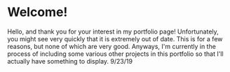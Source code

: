 # Welcome!

Hello, and thank you for your interest in my portfolio page! Unfortunately, you might see very quickly that it is extremely out of date. This is for a few reasons, but none of which are very good. Anyways, I'm currently in the process of including some various other projects in this portfolio so that I'll actually have something to display. 9/23/19
